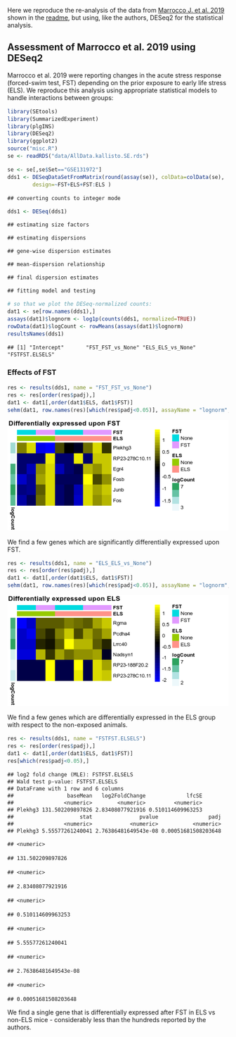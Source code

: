 Here we reproduce the re-analysis of the data from [Marrocco J. et al. 2019](https://doi.org/10.3389/fnbeh.2019.00157) shown in the [readme](README.md), but using, like the authors, DESeq2 for the statistical analysis.

## Assessment of Marrocco et al. 2019 using DESeq2

Marrocco et al. 2019 were reporting changes in the acute stress response (forced-swim test, FST) depending on the prior exposure to early life stress (ELS). We reproduce this analysis using appropriate statistical models to handle interactions between groups:


```r
library(SEtools)
library(SummarizedExperiment)
library(plgINS)
library(DESeq2)
library(ggplot2)
source("misc.R")
se <- readRDS("data/AllData.kallisto.SE.rds")
```


```r
se <- se[,se$Set=="GSE131972"]
dds1 <- DESeqDataSetFromMatrix(round(assay(se)), colData=colData(se),
        design=~FST+ELS+FST:ELS )
```

```
## converting counts to integer mode
```

```r
dds1 <- DESeq(dds1)
```

```
## estimating size factors
```

```
## estimating dispersions
```

```
## gene-wise dispersion estimates
```

```
## mean-dispersion relationship
```

```
## final dispersion estimates
```

```
## fitting model and testing
```

```r
# so that we plot the DESeq-normalized counts:
dat1 <- se[row.names(dds1),]
assays(dat1)$lognorm <- log1p(counts(dds1, normalized=TRUE))
rowData(dat1)$logCount <- rowMeans(assays(dat1)$lognorm)
resultsNames(dds1)
```

```
## [1] "Intercept"       "FST_FST_vs_None" "ELS_ELS_vs_None" "FSTFST.ELSELS"
```

### Effects of FST


```r
res <- results(dds1, name = "FST_FST_vs_None")
res <- res[order(res$padj),]
dat1 <- dat1[,order(dat1$ELS, dat1$FST)]
sehm(dat1, row.names(res)[which(res$padj<0.05)], assayName = "lognorm", do.scale = TRUE, anno_row="logCount", anno_columns=c("ELS","FST"), main="Differentially expressed upon FST")
```

![](figures/DESeq2-unnamed-chunk-3-1.png)<!-- -->

We find a few genes which are significantly differentially expressed upon FST.


```r
res <- results(dds1, name = "ELS_ELS_vs_None")
res <- res[order(res$padj),]
dat1 <- dat1[,order(dat1$ELS, dat1$FST)]
sehm(dat1, row.names(res)[which(res$padj<0.05)], assayName = "lognorm", do.scale = TRUE, anno_row="logCount", anno_columns=c("ELS","FST"), main="Differentially expressed upon ELS")
```

![](figures/DESeq2-unnamed-chunk-4-1.png)<!-- -->

We find a few genes which are differentially expressed in the ELS group with respect to the non-exposed animals.



```r
res <- results(dds1, name = "FSTFST.ELSELS")
res <- res[order(res$padj),]
dat1 <- dat1[,order(dat1$ELS, dat1$FST)]
res[which(res$padj<0.05),]
```

```
## log2 fold change (MLE): FSTFST.ELSELS 
## Wald test p-value: FSTFST.ELSELS 
## DataFrame with 1 row and 6 columns
##                 baseMean   log2FoldChange             lfcSE
##                <numeric>        <numeric>         <numeric>
## Plekhg3 131.502209897826 2.83408077921916 0.510114609963253
##                     stat               pvalue                padj
##                <numeric>            <numeric>           <numeric>
## Plekhg3 5.55577261240041 2.76386481649543e-08 0.00051681508203648
```

```
## <numeric>

## 131.502209897826

## <numeric>

## 2.83408077921916

## <numeric>

## 0.510114609963253

## <numeric>

## 5.55577261240041

## <numeric>

## 2.76386481649543e-08

## <numeric>

## 0.00051681508203648
```

We find a single gene that is differentially expressed after FST in ELS vs non-ELS mice - considerably less than the hundreds reported by the authors.

